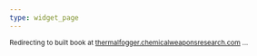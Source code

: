 ```yaml
---
type: widget_page
---
```


<small>

Redirecting to built book at [thermalfogger.chemicalweaponsresearch.com](https://thermalfogger.chemicalweaponsresearch.com) ... 

</small>

<meta http-equiv="refresh" content="time; URL=https://thermalfogger.chemicalweaponsresearch.com" />